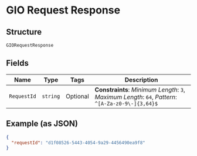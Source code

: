 
# GIO Request Response

## Structure

`GIORequestResponse`

## Fields

| Name | Type | Tags | Description |
|  --- | --- | --- | --- |
| `RequestId` | `string` | Optional | **Constraints**: *Minimum Length*: `3`, *Maximum Length*: `64`, *Pattern*: `^[A-Za-z0-9\-]{3,64}$` |

## Example (as JSON)

```json
{
  "requestId": "d1f08526-5443-4054-9a29-4456490ea9f8"
}
```

